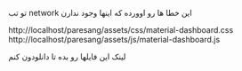 تو تب network این خطا ها رو اوورده که اینها وجود ندارن

http://localhost/paresang/assets/css/material-dashboard.css
http://localhost/paresang/assets/js/material-dashboard.js

لینک این فایلها رو بده تا دانلودون کنم